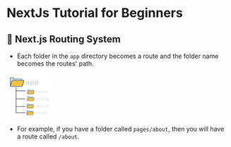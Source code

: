 # NextJs Tutorial for Beginners

## 🔗 Next.js Routing System

- Each folder in the `app` directory becomes a route and the folder name becomes the routes' path.

<img src="./1.png" alt="image" width="100" height="100">


- For example, if you have a folder called `pages/about`, then you will have a route called `/about`.


